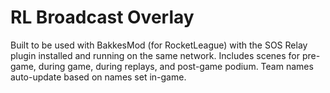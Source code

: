 # RL Broadcast Overlay

Built to be used with BakkesMod (for RocketLeague) with the SOS Relay plugin installed and running on the same network.
Includes scenes for pre-game, during game, during replays, and post-game podium. Team names auto-update based on names set in-game.
